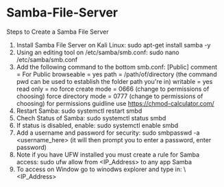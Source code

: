 # Samba-File-Server

Steps to Create a Samba File Server 

1. Install Samba File Server on Kali Linux: sudo apt-get install samba -y
2. Using an editing tool on /etc/samba/smb.conf: sudo nano /etc/samba/smb.conf
3. Add the following command to the bottom smb.conf:
  [Public]
      comment = For Public
      browseable = yes
      path = /path/of/directory (the command pwd can be used to establish the folder path you're in) 
      writable = yes
      read only = no
      force create mode = 0666 (change to permissions of choosing)
      force directory mode = 0777 (change to permissions of choosing) for permissions guidline use https://chmod-calculator.com/ 
5. Restart Samba: sudo systemctl restart smbd
6. Chech Status of Samba: sudo systemctl status smbd
7. If status is disabled, enable: sudo systemctl enable smbd
8. Add a username and password for security: sudo smbpasswd -a <username_here> (it will then prompt you to enter a password, enter password)
9. Note if you have UFW installed you must create a rule for Samba access: sudo ufw allow from <IP_Address> to any app Samba
10. To access on Window go to winodws explorer and type in: \\<IP_Address>
